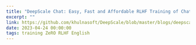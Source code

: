 ```yaml
---
title: "DeepScale Chat: Easy, Fast and Affordable RLHF Training of ChatGPT-like Models at All Scales"
excerpt: ""
link: https://github.com/khulnasoft/DeepScale/blob/master/blogs/deepscale-chat/README.md
date: 2023-04-24 00:00:00
tags: training ZeRO RLHF English
---
```


